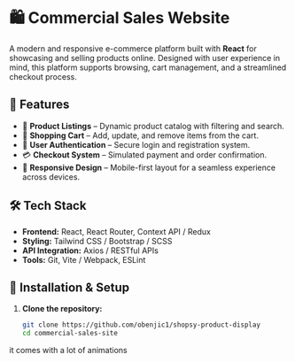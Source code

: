 
# 🛍️ Commercial Sales Website

A modern and responsive e-commerce platform built with **React** for showcasing and selling products online. Designed with user experience in mind, this platform supports browsing, cart management, and a streamlined checkout process.

## 🚀 Features

- 🧾 **Product Listings** – Dynamic product catalog with filtering and search.
- 🛒 **Shopping Cart** – Add, update, and remove items from the cart.
- 👤 **User Authentication** – Secure login and registration system.
- 💳 **Checkout System** – Simulated payment and order confirmation.
- 📱 **Responsive Design** – Mobile-first layout for a seamless experience across devices.

## 🛠️ Tech Stack

- **Frontend:** React, React Router, Context API / Redux
- **Styling:** Tailwind CSS / Bootstrap / SCSS
- **API Integration:** Axios / RESTful APIs
- **Tools:** Git, Vite / Webpack, ESLint

## 🔧 Installation & Setup

1. **Clone the repository:**
   ```bash
   git clone https://github.com/obenjic1/shopsy-product-display
   cd commercial-sales-site

it comes with a lot of animations 
